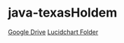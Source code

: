 # java-texasHoldem

<a href="https://drive.google.com/drive/folders/0B_hVQLHop32IeHJuNGxCdjl0dzg?usp=sharing">Google Drive</a>
<a href="https://www.lucidchart.com/invitations/accept/84b66379-de74-4920-8450-abf06b5698c8">Lucidchart Folder</a>
